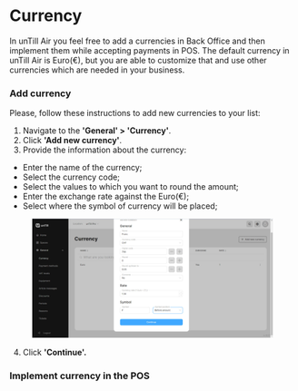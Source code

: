 # Currency

In unTill Air you feel free to add a currencies in Back Office and then implement them while accepting payments in POS. The default currency in unTill Air is Euro(€), but you are able to customize that and use other currencies which are needed in your business.&#x20;

### Add currency

Please, follow these instructions to add new currencies to your list:

1. Navigate to the **'General' > 'Currency'**.
2. Click **'Add new currency'**.
3. Provide the information about the currency:

* Enter the name of the currency;
* Select the currency code;
* Select the values to which you want to round the amount;
* Enter the exchange rate against the Euro(€);
* Select where the symbol of currency will be placed;

<figure><img src="../../../.gitbook/assets/currency2.jpg" alt=""><figcaption></figcaption></figure>

4. Click **'Continue'.**

### Implement currency in the POS

